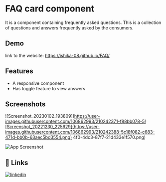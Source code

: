 
# FAQ card component

It is a component containing frequently asked questions. This is a collection of questions and answers frequently asked by the consumers.


## Demo

link to the website:
https://ishika-08.github.io/FAQ/


## Features

- A responsive component
- Has toggle feature to view answers


## Screenshots
![Screenshot_20230102_193809](https://user-images.githubusercontent.com/106862993/210242371-f88bb078-5![Screenshot_20221230_225629](https://user-images.githubusercontent.com/106862993/210242388-5c18f082-c683-471d-bb0b-63aec5bd3554.png)
4f0-4dc3-87f7-21d433e1f570.png)

![App Screenshot](https://via.placeholder.com/468x300?text=App+Screenshot+Here)




## 🔗 Links

[![linkedin](https://img.shields.io/badge/linkedin-0A66C2?style=for-the-badge&logo=linkedin&logoColor=white)](https://www.linkedin.com/in/ishika-ranjan-75970a23b/)


